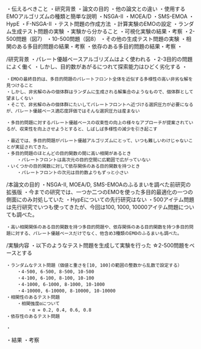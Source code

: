 ・伝えるべきこと
    ・研究背景
    ・論文の目的
    ・他の論文との違い
    ・使用するEMOアルゴリズムの種類と簡単な説明
        ・NSGA-II
        ・MOEA/D
        ・SMS-EMOA
        ・HypE
        ・F-NSGA-II
    ・テスト問題の作成方法
    ・計算実験のEMOの設定
    ・ランダム生成テスト問題の実験
        ・実験から分かること
        ・可視化実験の結果・考察
            ・2-500問題（図7）
            ・10-500問題（図8）
    ・その他の生成テスト問題の実験
        ・相関のある多目的問題の結果・考察
        ・依存のある多目的問題の結果・考察
    ・



/研究背景
    ・パレート優越ベースアルゴリズムはよく使われる
    ・2-3目的の問題によく働く
    ・しかし、目的数があがるにつれて探索能力はひどく劣化する
    ・

    ・EMOの最終目的は、多目的問題のパレートフロント全体を近似する多様性の高い非劣な解を見つけること
    ・しかし、非劣解のみの個体群はランダムに生成される解集合のようなもので、個体群として望ましくない
    ・そこで、非劣解のみの個体群にたいしてパレートフロントへ近づける選択圧力が必要になるが、パレート優越ベース適応度評価ではそんな選択圧力は産まない

    ・多目的問題に対するパレート優越ベースの収束性の向上の様々なアプローチが提案されているが、収束性を向上させようとすると、しばしば多様性の減少を引き起こす

    ・最近では、多目的問題がパレート優越アルゴリズムにとって、いつも難しいわけじゃないことが実証されてきた。
    ・多目的問題のほとんどの目的関数の間に高い相関があるとき
        ・パレートフロントは高次元の目的空間に広範囲で広がっていない
    ・いくつかの目的関数に対して依存関係のある目的関数を持つとき
        ・パレートフロントの次元は目的数よりもずっと小さい

/本論文の目的
    ・NSGA-II, MOEA/D, SMS-EMOAのふるまいを調べた前研究の拡張版
    ・今までの研究では、一つか二つのEMOを使った多目的最適化の一つの側面にのみ対処していた
    ・HypEについての先行研究はない
    ・500アイテム問題は先行研究でいつも使ってきたが、今回は100, 1000, 10000アイテム問題についても調べた。

    ・高い相関関係のある目的関数を持つ多目的問題や、依存関係のある目的関数を持つ多目的問題に対する、パレート優越ベースだけでなく、他含め3種類のEMOのふるまいも調べた。

/実験内容
    ・以下のようなテスト問題を生成して実験を行った
    ☆2-500問題をベースとする

    ・ランダムなテスト問題（価値と重さを[10, 100]の範囲の整数から乱数で設定する）
        ・4-500, 6-500, 8-500, 10-500
        ・4-100, 6-100, 8-100, 10-100
        ・4-1000, 6-1000, 8-1000, 10-1000
        ・4-10000, 6-10000, 8-10000, 10-10000
    ・相関性のあるテスト問題
        ・相関強度αについて
            ・α = 0.2, 0.4, 0.6, 0.8
    ・依存性のあるテスト問題

    ・


・結果
・考察

